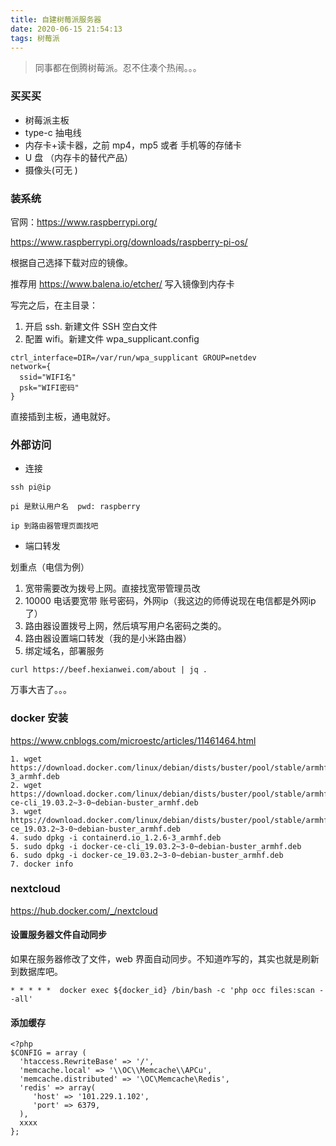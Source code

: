 ```yaml
---
title: 自建树莓派服务器
date: 2020-06-15 21:54:13
tags: 树莓派
---
```


> 同事都在倒腾树莓派。忍不住凑个热闹。。。

### 买买买

- 树莓派主板  
- type-c 抽电线
- 内存卡+读卡器，之前 mp4，mp5 或者 手机等的存储卡
- U 盘 （内存卡的替代产品）
- 摄像头(可无 )

### 装系统

官网：https://www.raspberrypi.org/

https://www.raspberrypi.org/downloads/raspberry-pi-os/

根据自己选择下载对应的镜像。

推荐用  https://www.balena.io/etcher/ 写入镜像到内存卡

写完之后，在主目录：

1. 开启 ssh. 新建文件 SSH 空白文件
2. 配置 wifi。新建文件 wpa_supplicant.config

```
ctrl_interface=DIR=/var/run/wpa_supplicant GROUP=netdev
network={
  ssid="WIFI名"
  psk="WIFI密码"
}
```

直接插到主板，通电就好。

<!--more-->

### 外部访问


- 连接

``` 
ssh pi@ip

pi 是默认用户名  pwd: raspberry

ip 到路由器管理页面找吧
```
- 端口转发

划重点（电信为例）

1. 宽带需要改为拨号上网。直接找宽带管理员改
2. 10000 电话要宽带 账号密码，外网ip（我这边的师傅说现在电信都是外网ip了）
3. 路由器设置拨号上网，然后填写用户名密码之类的。
4. 路由器设置端口转发（我的是小米路由器）
5. 绑定域名，部署服务


```
curl https://beef.hexianwei.com/about | jq .
```

万事大吉了。。。

### docker 安装

https://www.cnblogs.com/microestc/articles/11461464.html

```
1. wget https://download.docker.com/linux/debian/dists/buster/pool/stable/armhf/containerd.io_1.2.6-3_armhf.deb
2. wget https://download.docker.com/linux/debian/dists/buster/pool/stable/armhf/docker-ce-cli_19.03.2~3-0~debian-buster_armhf.deb
3. wget https://download.docker.com/linux/debian/dists/buster/pool/stable/armhf/docker-ce_19.03.2~3-0~debian-buster_armhf.deb
4. sudo dpkg -i containerd.io_1.2.6-3_armhf.deb
5. sudo dpkg -i docker-ce-cli_19.03.2~3-0~debian-buster_armhf.deb
6. sudo dpkg -i docker-ce_19.03.2~3-0~debian-buster_armhf.deb
7. docker info 
```

### nextcloud

https://hub.docker.com/_/nextcloud

#### 设置服务器文件自动同步

如果在服务器修改了文件，web 界面自动同步。不知道咋写的，其实也就是刷新到数据库吧。

```
* * * * *  docker exec ${docker_id} /bin/bash -c 'php occ files:scan --all'
```

#### 添加缓存

```
<?php
$CONFIG = array (
  'htaccess.RewriteBase' => '/',
  'memcache.local' => '\\OC\\Memcache\\APCu',
  'memcache.distributed' => '\OC\Memcache\Redis',
  'redis' => array(
     'host' => '101.229.1.102',
     'port' => 6379,
  ),
  xxxx
};
```




 









